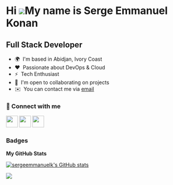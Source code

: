 Hi ![](https://user-images.githubusercontent.com/18350557/176309783-0785949b-9127-417c-8b55-ab5a4333674e.gif)My name is Serge Emmanuel Konan
============================================================================================================================================

Full Stack Developer
--------------------

* 🌍  I'm based in Abidjan, Ivory Coast
* ❤️  Passionate about DevOps & Cloud
* ⚡  Tech Enthusiast
* 🤝  I'm open to collaborating on projects
* ✉️  You can contact me via [email](mailto:serge_em@outlook.fr)

### :link: Connect with me

<p align="left"> <a href="https://www.github.com/sergeemmanuelk" target="_blank" rel="noreferrer"><img src="https://raw.githubusercontent.com/danielcranney/readme-generator/main/public/icons/socials/github.svg" width="32" height="32" /></a> <a href="https://www.linkedin.com/in/sergeemmanuelk" target="_blank" rel="noreferrer"><img src="https://raw.githubusercontent.com/danielcranney/readme-generator/main/public/icons/socials/linkedin.svg" width="32" height="32" /></a> <a href="http://www.medium.com/@sergeemmanuelk" target="_blank" rel="noreferrer"><img src="https://raw.githubusercontent.com/danielcranney/readme-generator/main/public/icons/socials/medium.svg" width="32" height="32" /></a></p>

### Badges

<b>My GitHub Stats</b>

<a href="http://www.github.com/sergeemmanuelk"><img src="https://github-readme-stats.vercel.app/api?username=sergeemmanuelk&show_icons=true&hide=&count_private=true&title_color=22c55e&text_color=ffffff&icon_color=22c55e&bg_color=1c1917&hide_border=true&show_icons=true" alt="sergeemmanuelk's GitHub stats" /></a>

<a href="http://www.github.com/sergeemmanuelk"><img src="https://github-readme-streak-stats.herokuapp.com/?user=sergeemmanuelk&stroke=ffffff&background=1c1917&ring=22c55e&fire=22c55e&currStreakNum=ffffff&currStreakLabel=22c55e&sideNums=ffffff&sideLabels=ffffff&dates=ffffff&hide_border=true" /></a>